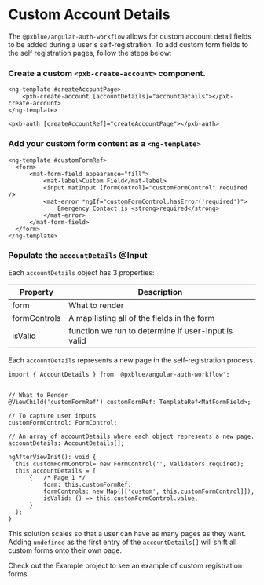 # Custom Account Details
The `@pxblue/angular-auth-workflow` allows for custom account detail fields to be added during a user's self-registration.   To add custom form fields to the self registration pages, follow the steps below:

### Create a custom `<pxb-create-account>` component.

```angular2
<ng-template #createAccountPage>
    <pxb-create-account [accountDetails]="accountDetails"></pxb-create-account>
</ng-template>

<pxb-auth [createAccountRef]="createAccountPage"></pxb-auth>
``` 

### Add your custom form content as a `<ng-template>`
```angular2
<ng-template #customFormRef>
  <form>
      <mat-form-field appearance="fill">
          <mat-label>Custom Field</mat-label>
          <input matInput [formControl]="customFormControl" required />
          <mat-error *ngIf="customFormControl.hasError('required')">
              Emergency Contact is <strong>required</strong>
          </mat-error>
      </mat-form-field>
  </form>
</ng-template>
```

### Populate the `accountDetails` @Input

Each `accountDetails` object has 3 properties:

| Property            | Description                                            |
| ------------------- | ------------------------------------------------------ | 
| form                | What to render                                         |
| formControls        | A map listing all of the fields in the form            |
| isValid             | function we run to determine if user-input is valid    |

Each `accountDetails` represents a new page in the self-registration process.  


```
import { AccountDetails } from '@pxblue/angular-auth-workflow';


// What to Render
@ViewChild('customFormRef') customFormRef: TemplateRef<MatFormField>;

// To capture user inputs
customFormControl: FormControl;

// An array of accountDetails where each object represents a new page. 
accountDetails: AccountDetails[]; 

ngAfterViewInit(): void {
  this.customFormControl= new FormControl('', Validators.required);
  this.accountDetails = [
      {   /* Page 1 */
          form: this.customFormRef,
          formControls: new Map([['custom', this.customFormControl]]),
          isValid: () => this.customFormControl.value,
      }
  ];
}

```

This solution scales so that a user can have as many pages as they want.  Adding `undefined` as the first entry of the `accountDetails[]` will shift all custom forms onto their own page.  

Check out the Example project to see an example of custom registration forms.
